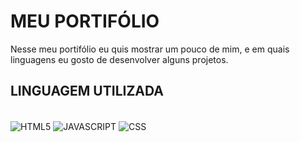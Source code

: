 # MEU PORTIFÓLIO
Nesse meu portifólio eu quis mostrar um pouco de mim, e em quais linguagens eu gosto de desenvolver alguns projetos.
## LINGUAGEM UTILIZADA
<div style="display: inline_block"><br>
<img align="center" alt="HTML5" src= "https://img.shields.io/badge/HTML5-E34F26?style=for-the-badge&logo=html5&logoColor=white">
<img align="center" alt="JAVASCRIPT" src="https://img.shields.io/badge/JavaScript-F7DF1E?style=for-the-badge&logo=javascript&logoColor=black">
<img align="center" alt="CSS" src="https://img.shields.io/badge/CSS-239120?&style=for-the-badge&logo=css3&logoColor=white">
</div>
